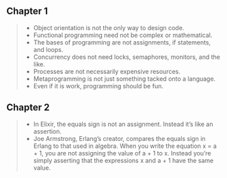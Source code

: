 ## Chapter 1 

> - Object orientation is not the only way to design code.
> - Functional programming need not be complex or mathematical.
> - The bases of programming are not assignments, if statements, and loops.
> - Concurrency does not need locks, semaphores, monitors, and the like.
> - Processes are not necessarily expensive resources.
> - Metaprogramming is not just something tacked onto a language.
> - Even if it is work, programming should be fun.

## Chapter 2

> - In Elixir, the equals sign is not an assignment. Instead it’s like an assertion.
> - Joe Armstrong, Erlang’s creator, compares the equals sign in Erlang to that
used in algebra. When you write the equation x = a + 1, you are not assigning
the value of a + 1 to x. Instead you’re simply asserting that the expressions
x and a + 1 have the same value.